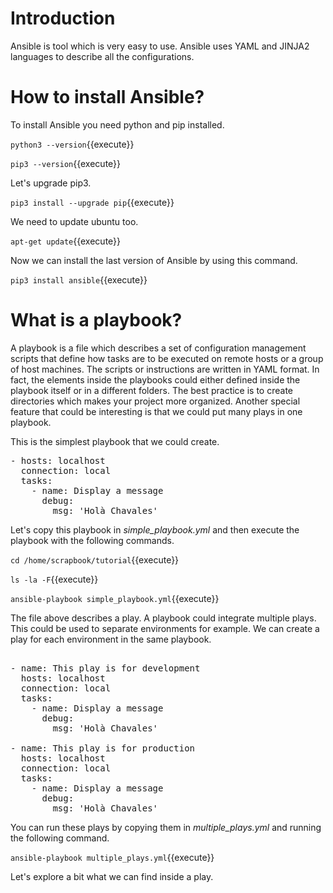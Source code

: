 # Introduction
Ansible is tool which is very easy to use. Ansible uses YAML and JINJA2 languages to describe all the configurations.

# How to install Ansible?

To install Ansible you need python and pip installed.

`python3 --version`{{execute}}

`pip3 --version`{{execute}}

Let's upgrade pip3.

`pip3 install --upgrade pip`{{execute}}

We need to update ubuntu too.

`apt-get update`{{execute}}

Now we can install the last version of Ansible by using this command.

`pip3 install ansible`{{execute}}

# What is a playbook?

A playbook is a file which describes a set of configuration management scripts that define how tasks are to be executed on remote hosts or a group of host machines. The scripts or instructions are written in YAML format. In fact, the elements inside the playbooks could either defined inside the playbook itself or in a different folders. The best practice is to create directories which makes your project more organized. Another special feature that could be interesting is that we could put many plays in one playbook.

This is the simplest playbook that we could create.

<pre class="file" data-target="clipboard">
- hosts: localhost
  connection: local
  tasks:
    - name: Display a message
      debug:
        msg: 'Holà Chavales'
</pre>

Let's copy this playbook in *simple_playbook.yml* and then execute the playbook with the following commands.

`cd /home/scrapbook/tutorial`{{execute}}

`ls -la -F`{{execute}}

`ansible-playbook simple_playbook.yml`{{execute}}

The file above describes a play. A playbook could integrate multiple plays. This could be used to separate environments for example. We can create a play for each environment in the same playbook.


<pre class="file" data-target="clipboard">

- name: This play is for development
  hosts: localhost
  connection: local
  tasks:
    - name: Display a message
      debug:
        msg: 'Holà Chavales'

- name: This play is for production
  hosts: localhost
  connection: local
  tasks:
    - name: Display a message
      debug:
        msg: 'Holà Chavales'
</pre>

You can run these plays by copying them in *multiple_plays.yml* and running the following command.


`ansible-playbook multiple_plays.yml`{{execute}}


Let's explore a bit what we can find inside a play.
